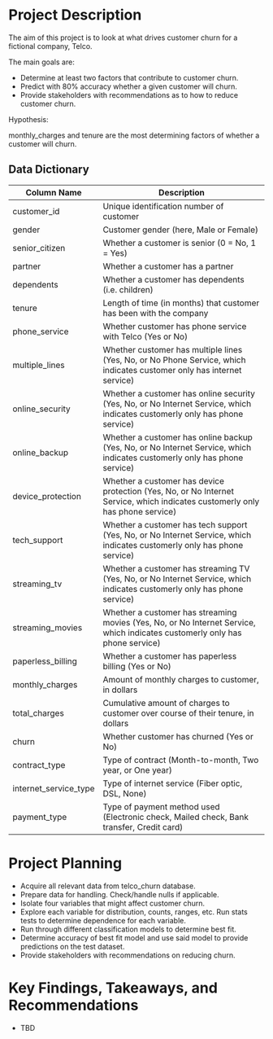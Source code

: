 # Project Description

The aim of this project is to look at what drives customer churn for a fictional company, Telco.

The main goals are:
  * Determine at least two factors that contribute to customer churn.
  * Predict with 80% accuracy whether a given customer will churn.
  * Provide stakeholders with recommendations as to how to reduce customer churn.

Hypothesis:

  monthly_charges and tenure are the most determining factors of whether a customer will churn.   

## Data Dictionary

Column Name | Description | 
--- | --- |
customer_id | Unique identification number of customer |
gender | Customer gender (here, Male or Female) |
senior_citizen | Whether a customer is senior (0 = No, 1 = Yes) |
partner | Whether a customer has a partner |
dependents | Whether a customer has dependents (i.e. children) |
tenure | Length of time (in months) that customer has been with the company |
phone_service | Whether customer has phone service with Telco (Yes or No) |
multiple_lines | Whether customer has multiple lines (Yes, No, or No Phone Service, which indicates customer only has internet service) |
online_security | Whether a customer has online security (Yes, No, or No Internet Service, which indicates customerly only has phone service) | 
online_backup | Whether a customer has online backup (Yes, No, or No Internet Service, which indicates customerly only has phone service) |
device_protection | Whether a customer has device protection (Yes, No, or No Internet Service, which indicates customerly only has phone service) | 
tech_support | Whether a customer has tech support (Yes, No, or No Internet Service, which indicates customerly only has phone service) |
streaming_tv | Whether a customer has streaming TV (Yes, No, or No Internet Service, which indicates customerly only has phone service) |
streaming_movies | Whether a customer has streaming movies (Yes, No, or No Internet Service, which indicates customerly only has phone service) |
paperless_billing | Whether a customer has paperless billing (Yes or No) |
monthly_charges | Amount of monthly charges to customer, in dollars |
total_charges | Cumulative amount of charges to customer over course of their tenure, in dollars |
churn | Whether customer has churned (Yes or No) |
contract_type | Type of contract (Month-to-month, Two year, or One year) |
internet_service_type | Type of internet service (Fiber optic, DSL, None) |
payment_type | Type of payment method used (Electronic check, Mailed check, Bank transfer, Credit card) |

# Project Planning

  * Acquire all relevant data from telco_churn database.
  * Prepare data for handling. Check/handle nulls if applicable.
  * Isolate four variables that might affect customer churn. 
  * Explore each variable for distribution, counts, ranges, etc. Run stats tests to determine dependence for each variable.
  * Run through different classification models to determine best fit.
  * Determine accuracy of best fit model and use said model to provide predictions on the test dataset.
  * Provide stakeholders with recommendations on reducing churn.

# Key Findings, Takeaways, and Recommendations

  * TBD
